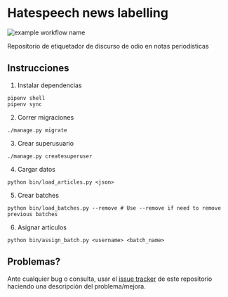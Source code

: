 # Hatespeech news labelling

![example workflow name](https://github.com/finiteautomata/news-labelling/workflows/run_tests/badge.svg)


Repositorio de etiquetador de discurso de odio en notas periodísticas

## Instrucciones

1. Instalar dependencias

```
pipenv shell
pipenv sync
```

2. Correr migraciones

```
./manage.py migrate
```

3. Crear superusuario

```
./manage.py createsuperuser
```

4. Cargar datos

```
python bin/load_articles.py <json>
```

5. Crear batches

```
python bin/load_batches.py --remove # Use --remove if need to remove previous batches
```


6. Asignar artículos

```
python bin/assign_batch.py <username> <batch_name>
```

## Problemas?

Ante cualquier bug o consulta, usar el [issue tracker](https://github.com/finiteautomata/news-labelling/issues) de este repositorio haciendo una descripción del problema/mejora.
